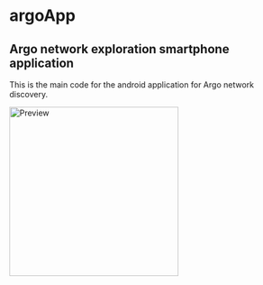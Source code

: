 # argoApp
## Argo network exploration smartphone application

This is the main code for the android application for Argo network discovery. 

<img src="https://user-images.githubusercontent.com/17851004/81298768-87138c00-9075-11ea-9951-7c862af329cc.png"
     alt="Preview" height="300"/>